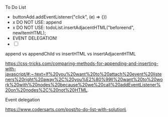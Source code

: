 To Do List
- buttonAdd.addEventListener("click", (e) => {})
- x DO NOT USE: append
- x DO NOT USE: todoList.insertAdjacentHTML("beforeend", newItemHTML);
- EVENT DELEGATION!
- <input type="checkbox">

append vs appendChild vs insertHTML vs insertAdjacentHTML  

https://css-tricks.com/comparing-methods-for-appending-and-inserting-with-javascript/#:~:text=If%20you%20want%20to%20attach%20event%20listeners%20right%20away%2C%20you%E2%80%99ll%20want%20to%20work%20with%20nodes%20because%20we%20call%20addEventListener%20on%20nodes%2C%20not%20HTML.  

Event delegation  

https://www.codersarts.com/post/to-do-list-with-solution\
